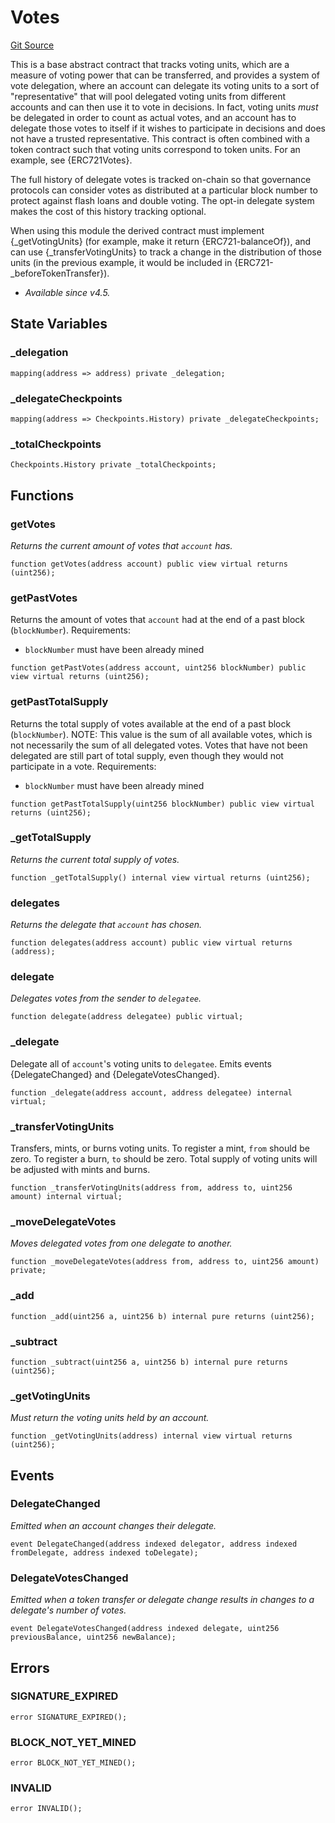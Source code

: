 # Votes

[Git Source](https://github.com/jbx-protocol/juice-721-delegate/blob/6897119af158934bfd920f0f9a55758085111dd3/contracts/abstract/Votes.sol)

This is a base abstract contract that tracks voting units, which are a measure of voting power that can be transferred, and provides a system of vote delegation, where an account can delegate its voting units to a sort of "representative" that will pool delegated voting units from different accounts and can then use it to vote in decisions. In fact, voting units _must_ be delegated in order to count as actual votes, and an account has to delegate those votes to itself if it wishes to participate in decisions and does not have a trusted representative. This contract is often combined with a token contract such that voting units correspond to token units. For an example, see {ERC721Votes}.

The full history of delegate votes is tracked on-chain so that governance protocols can consider votes as distributed at a particular block number to protect against flash loans and double voting. The opt-in delegate system makes the cost of this history tracking optional.

When using this module the derived contract must implement \{\_getVotingUnits\} (for example, make it return \{ERC721-balanceOf\}), and can use \{\_transferVotingUnits\} to track a change in the distribution of those units (in the previous example, it would be included in \{ERC721-\_beforeTokenTransfer\}).

- _Available since v4.5._

## State Variables

### \_delegation

```solidity
mapping(address => address) private _delegation;
```

### \_delegateCheckpoints

```solidity
mapping(address => Checkpoints.History) private _delegateCheckpoints;
```

### \_totalCheckpoints

```solidity
Checkpoints.History private _totalCheckpoints;
```

## Functions

### getVotes

_Returns the current amount of votes that `account` has._

```solidity
function getVotes(address account) public view virtual returns (uint256);
```

### getPastVotes

Returns the amount of votes that `account` had at the end of a past block (`blockNumber`).
Requirements:

- `blockNumber` must have been already mined

```solidity
function getPastVotes(address account, uint256 blockNumber) public view virtual returns (uint256);
```

### getPastTotalSupply

Returns the total supply of votes available at the end of a past block (`blockNumber`).
NOTE: This value is the sum of all available votes, which is not necessarily the sum of all delegated votes.
Votes that have not been delegated are still part of total supply, even though they would not participate in a
vote.
Requirements:

- `blockNumber` must have been already mined

```solidity
function getPastTotalSupply(uint256 blockNumber) public view virtual returns (uint256);
```

### \_getTotalSupply

_Returns the current total supply of votes._

```solidity
function _getTotalSupply() internal view virtual returns (uint256);
```

### delegates

_Returns the delegate that `account` has chosen._

```solidity
function delegates(address account) public view virtual returns (address);
```

### delegate

_Delegates votes from the sender to `delegatee`._

```solidity
function delegate(address delegatee) public virtual;
```

### \_delegate

Delegate all of `account`'s voting units to `delegatee`.
Emits events {DelegateChanged} and {DelegateVotesChanged}.

```solidity
function _delegate(address account, address delegatee) internal virtual;
```

### \_transferVotingUnits

Transfers, mints, or burns voting units. To register a mint, `from` should be zero. To register a burn, `to`
should be zero. Total supply of voting units will be adjusted with mints and burns.

```solidity
function _transferVotingUnits(address from, address to, uint256 amount) internal virtual;
```

### \_moveDelegateVotes

_Moves delegated votes from one delegate to another._

```solidity
function _moveDelegateVotes(address from, address to, uint256 amount) private;
```

### \_add

```solidity
function _add(uint256 a, uint256 b) internal pure returns (uint256);
```

### \_subtract

```solidity
function _subtract(uint256 a, uint256 b) internal pure returns (uint256);
```

### \_getVotingUnits

_Must return the voting units held by an account._

```solidity
function _getVotingUnits(address) internal view virtual returns (uint256);
```

## Events

### DelegateChanged

_Emitted when an account changes their delegate._

```solidity
event DelegateChanged(address indexed delegator, address indexed fromDelegate, address indexed toDelegate);
```

### DelegateVotesChanged

_Emitted when a token transfer or delegate change results in changes to a delegate's number of votes._

```solidity
event DelegateVotesChanged(address indexed delegate, uint256 previousBalance, uint256 newBalance);
```

## Errors

### SIGNATURE_EXPIRED

```solidity
error SIGNATURE_EXPIRED();
```

### BLOCK_NOT_YET_MINED

```solidity
error BLOCK_NOT_YET_MINED();
```

### INVALID

```solidity
error INVALID();
```
